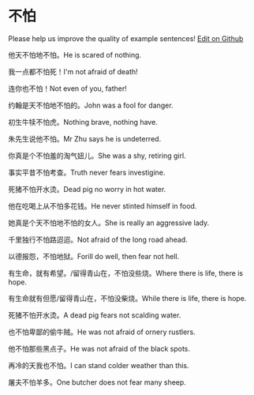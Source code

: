 # 不怕

Please help us improve the quality of example sentences! [Edit on Github](https://github.com/jiyushe/jiyu-example-sentence-source/blob/main/chinese/bupa.md)

<p><span class="chinese">他天不怕地不怕。</span><span class="english">He is scared of nothing.</span></p>

<p><span class="chinese">我一点都不怕死！</span><span class="english">I'm not afraid of death!</span></p>

<p><span class="chinese">连你也不怕！</span><span class="english">Not even of you, father!</span></p>

<p><span class="chinese">约翰是天不怕地不怕的。</span><span class="english">John was a fool for danger.</span></p>

<p><span class="chinese">初生牛犊不怕虎。</span><span class="english">Nothing brave, nothing have.</span></p>

<p><span class="chinese">朱先生说他不怕。</span><span class="english">Mr Zhu says he is undeterred.</span></p>

<p><span class="chinese">你真是个不怕羞的淘气妞儿。</span><span class="english">She was a shy, retiring girl.</span></p>

<p><span class="chinese">事实平昔不怕考查。</span><span class="english">Truth never fears investigine.</span></p>

<p><span class="chinese">死猪不怕开水烫。</span><span class="english">Dead pig no worry in hot water.</span></p>

<p><span class="chinese">他在吃喝上从不怕多花钱。</span><span class="english">He never stinted himself in food.</span></p>

<p><span class="chinese">她真是个天不怕地不怕的女人。</span><span class="english">She is really an aggressive lady.</span></p>

<p><span class="chinese">千里独行不怕路迢迢。</span><span class="english">Not afraid of the long road ahead.</span></p>

<p><span class="chinese">以德报怨，不怕地狱。</span><span class="english">Forill do well, then fear not hell.</span></p>

<p><span class="chinese">有生命，就有希望。/留得青山在，不怕没些烧。</span><span class="english">Where there is life, there is hope.</span></p>

<p><span class="chinese">有生命就有但愿/留得青山在，不怕没柴烧。</span><span class="english">While there is life, there is hope.</span></p>

<p><span class="chinese">死猪不怕开水烫。</span><span class="english">A dead pig fears not scalding water.</span></p>

<p><span class="chinese">也不怕卑鄙的偷牛贼。</span><span class="english">He was not afraid of ornery rustlers.</span></p>

<p><span class="chinese">他不怕那些黑点子。</span><span class="english">He was not afraid of the black spots.</span></p>

<p><span class="chinese">再冷的天我也不怕。</span><span class="english">I can stand colder weather than this.</span></p>

<p><span class="chinese">屠夫不怕羊多。</span><span class="english">One butcher does not fear many sheep.</span></p>


